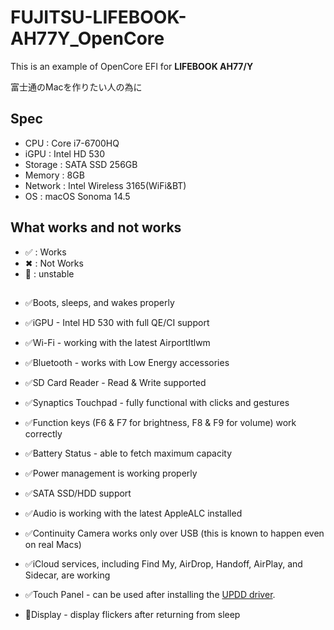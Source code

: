 # FUJITSU-LIFEBOOK-AH77Y_OpenCore
This is an example of OpenCore EFI for **LIFEBOOK AH77/Y**

富士通のMacを作りたい人の為に

## Spec
- CPU : Core i7-6700HQ
- iGPU : Intel HD 530
- Storage : SATA SSD 256GB
- Memory : 8GB
- Network : Intel Wireless 3165(WiFi&BT)
- OS : macOS Sonoma 14.5

## What works and not works
- ✅ : Works
- ✖ : Not Works
- 🤔 : unstable
## 

- ✅Boots, sleeps, and wakes properly
- ✅iGPU - Intel HD 530 with full QE/CI support
- ✅Wi-Fi - working with the latest AirportItlwm
- ✅Bluetooth - works with Low Energy accessories
- ✅SD Card Reader - Read & Write supported
- ✅Synaptics Touchpad - fully functional with clicks and gestures
- ✅Function keys (F6 & F7 for brightness, F8 & F9 for volume) work correctly
- ✅Battery Status - able to fetch maximum capacity
- ✅Power management is working properly
- ✅SATA SSD/HDD support
- ✅Audio is working with the latest AppleALC installed
- ✅Continuity Camera works only over USB (this is known to happen even on real Macs)
- ✅iCloud services, including Find My, AirDrop, Handoff, AirPlay, and Sidecar, are working
- ✅Touch Panel - can be used after installing the [UPDD driver](https://www.touch-base.com/drivers).

- 🤔Display - display flickers after returning from sleep
